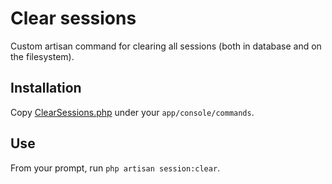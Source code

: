 # Clear sessions

Custom artisan command for clearing all sessions (both in database and on the filesystem).

## Installation

Copy [ClearSessions.php](ClearSessions.php) under your `app/console/commands`.

## Use

From your prompt, run `php artisan session:clear`.
